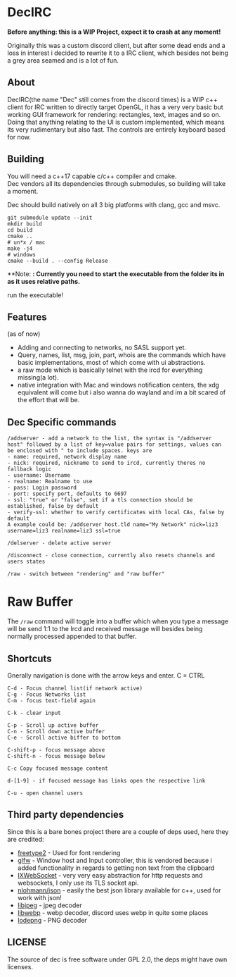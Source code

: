 # DecIRC

**Before anything: this is a WIP Project, expect it to crash at any moment!**

Originally this was a custom discord client, but after some dead ends and a loss in interest i decided to rewrite it to a IRC client, which besides not being
a grey area seamed and is a lot of fun.

## About
DecIRC(the name "Dec" still comes from the discord times) is a WIP c++ client for IRC written to directly target OpenGL, it has a very very basic but working GUI framework for rendering: rectangles, text, images and so on. Doing that anything relating to the UI is custom implemented, which means its very rudimentary but also fast.
The controls are entirely keyboard based for now.
## Building
You will need a c++17 capable c/c++ compiler and cmake.  
Dec vendors all its dependencies through submodules, so building will take a moment.

Dec should build natively on all 3 big platforms with clang, gcc and msvc.
```
git submodule update --init
mkdir build
cd build
cmake ..
# un*x / mac
make -j4
# windows
cmake --build . --config Release

```
**Note: **: Currently you need to start the executable from the folder its in as it uses relative paths.**

run the executable!

## Features
(as of now)

* Adding and connecting to networks, no SASL support yet.
* Query, names, list, msg, join, part, whois are the commands which have basic implementations, most of which come with ui abstractions.
* a raw mode which is basically telnet with the ircd for everything missing(a lot).
* native integration with Mac and windows notification centers, the xdg equivalent will come but i also wanna do wayland and im a bit scared of the effort that will be.

## Dec Specific commands
```
/addserver - add a network to the list, the syntax is "/addserver host" followed by a list of key=value pairs for settings, values can be enclosed with " to include spaces. keys are 
- name: required, network display name
- nick: required, nickname to send to ircd, currently theres no fallback logic
- username: Username
- realname: Realname to use
- pass: Login password
- port: specify port, defaults to 6697
- ssl: "true" or "false", set if a tls connection should be established, false by default
- verify-ssl: whether to verify certificates with local CAs, false by default
A example could be: /addserver host.tld name="My Network" nick=liz3 username=liz3 realname=liz3 ssl=true

/delserver - delete active server

/disconnect - close connection, currently also resets channels and users states

/raw - switch between "rendering" and "raw buffer"
```

# Raw Buffer
The `/raw` command will toggle into a buffer which when you type a message will be send 1:1 to the Ircd and received message will besides being normally processed appended to that buffer.



## Shortcuts
Gnerally navigation is done with the arrow keys and enter.
C = CTRL
```
C-d - Focus channel list(if network active)
C-g - Focus Networks list
C-m - focus text-field again

C-k - clear input

C-p - Scroll up active buffer
C-n - Scroll down active buffer
C-e - Scroll active biffer to bottom

C-shift-p - focus message above
C-shift-n - focus message below

C-c Copy focused message content

d-[1-9] - if focused message has links open the respective link

C-u - open channel users
```

## Third party dependencies
Since this is a bare bones project there are a couple of deps used, here they are credited:

* [freetype2](https://freetype.org/) - Used for font rendering
* [glfw](https://www.glfw.org/) - Window host and Input controller, this is vendored because i added functionality in regards to getting non text from the clipboard
* [IXWebSocket](https://github.com/machinezone/IXWebSocket) - very very easy abstraction for http requests and websockets, I only use its TLS socket api.
* [nlohmann/json](https://github.com/nlohmann/json) - easily the best json library available for c++, used for work with json!
* [libjpeg](http://libjpeg.sourceforge.net/) - jpeg decoder
* [libwebp](https://chromium.googlesource.com/webm/libwebp) - webp decoder, discord uses webp in quite some places
* [lodepng](https://github.com/lvandeve/lodepng) - PNG decoder

## LICENSE 
The source of dec is free software under GPL 2.0, the deps might have own licenses.